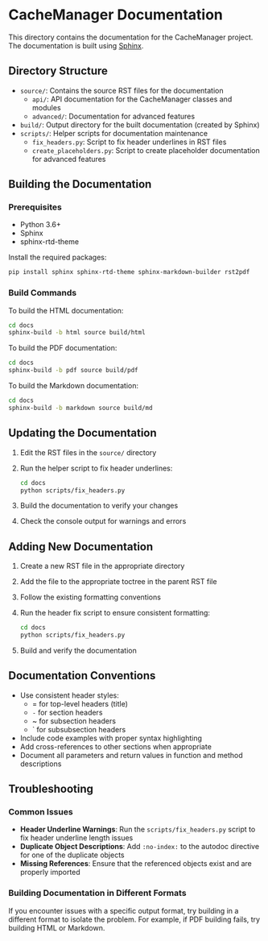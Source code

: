 # CacheManager Documentation

This directory contains the documentation for the CacheManager project. The documentation is built using [Sphinx](https://www.sphinx-doc.org/).

## Directory Structure

- `source/`: Contains the source RST files for the documentation
  - `api/`: API documentation for the CacheManager classes and modules
  - `advanced/`: Documentation for advanced features
- `build/`: Output directory for the built documentation (created by Sphinx)
- `scripts/`: Helper scripts for documentation maintenance
  - `fix_headers.py`: Script to fix header underlines in RST files
  - `create_placeholders.py`: Script to create placeholder documentation for advanced features

## Building the Documentation

### Prerequisites

- Python 3.6+
- Sphinx
- sphinx-rtd-theme

Install the required packages:

```bash
pip install sphinx sphinx-rtd-theme sphinx-markdown-builder rst2pdf
```

### Build Commands

To build the HTML documentation:

```bash
cd docs
sphinx-build -b html source build/html
```

To build the PDF documentation:

```bash
cd docs
sphinx-build -b pdf source build/pdf
```

To build the Markdown documentation:

```bash
cd docs
sphinx-build -b markdown source build/md
```

## Updating the Documentation

1. Edit the RST files in the `source/` directory
2. Run the helper script to fix header underlines:

   ```bash
   cd docs
   python scripts/fix_headers.py
   ```

3. Build the documentation to verify your changes
4. Check the console output for warnings and errors

## Adding New Documentation

1. Create a new RST file in the appropriate directory
2. Add the file to the appropriate toctree in the parent RST file
3. Follow the existing formatting conventions
4. Run the header fix script to ensure consistent formatting:

   ```bash
   cd docs
   python scripts/fix_headers.py
   ```

5. Build and verify the documentation

## Documentation Conventions

- Use consistent header styles:
  - = for top-level headers (title)
  - `-` for section headers
  - ~ for subsection headers
  - ` for subsubsection headers
- Include code examples with proper syntax highlighting
- Add cross-references to other sections when appropriate
- Document all parameters and return values in function and method descriptions

## Troubleshooting

### Common Issues

- **Header Underline Warnings**: Run the `scripts/fix_headers.py` script to fix header underline length issues
- **Duplicate Object Descriptions**: Add `:no-index:` to the autodoc directive for one of the duplicate objects
- **Missing References**: Ensure that the referenced objects exist and are properly imported

### Building Documentation in Different Formats

If you encounter issues with a specific output format, try building in a different format to isolate the problem. For example, if PDF building fails, try building HTML or Markdown.
